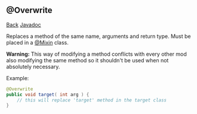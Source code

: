 ## @Overwrite
[Back](mixins.md) [Javadoc](https://jenkins.liteloader.com/view/Other/job/Mixin/javadoc/org/spongepowered/asm/mixin/Overwrite.html)

Replaces a method of the same name, arguments and return type. Must be placed in a [@Mixin](mixin.md) class.

**Warning:** This way of modifying a method conflicts with every other mod also modifying the same method so it shouldn't be used when not absolutely necessary.

Example:
```java
@Overwrite
public void target( int arg ) {
	// this will replace 'target' method in the target class
}
```

